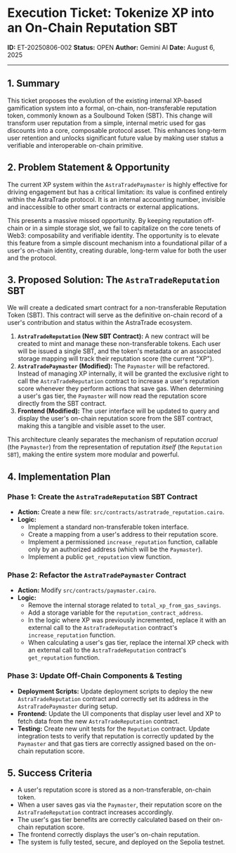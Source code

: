 # Execution Ticket: Tokenize XP into an On-Chain Reputation SBT

**ID:** ET-20250806-002
**Status:** OPEN
**Author:** Gemini AI
**Date:** August 6, 2025

---

## 1. Summary

This ticket proposes the evolution of the existing internal XP-based gamification system into a formal, on-chain, non-transferable reputation token, commonly known as a Soulbound Token (SBT). This change will transform user reputation from a simple, internal metric used for gas discounts into a core, composable protocol asset. This enhances long-term user retention and unlocks significant future value by making user status a verifiable and interoperable on-chain primitive.

## 2. Problem Statement & Opportunity

The current XP system within the `AstraTradePaymaster` is highly effective for driving engagement but has a critical limitation: its value is confined entirely within the AstraTrade protocol. It is an internal accounting number, invisible and inaccessible to other smart contracts or external applications. 

This presents a massive missed opportunity. By keeping reputation off-chain or in a simple storage slot, we fail to capitalize on the core tenets of Web3: composability and verifiable identity. The opportunity is to elevate this feature from a simple discount mechanism into a foundational pillar of a user's on-chain identity, creating durable, long-term value for both the user and the protocol.

## 3. Proposed Solution: The `AstraTradeReputation` SBT

We will create a dedicated smart contract for a non-transferable Reputation Token (SBT). This contract will serve as the definitive on-chain record of a user's contribution and status within the AstraTrade ecosystem.

1.  **`AstraTradeReputation` (New SBT Contract):** A new contract will be created to mint and manage these non-transferable tokens. Each user will be issued a single SBT, and the token's metadata or an associated storage mapping will track their reputation score (the current "XP").
2.  **`AstraTradePaymaster` (Modified):** The `Paymaster` will be refactored. Instead of managing XP internally, it will be granted the exclusive right to call the `AstraTradeReputation` contract to increase a user's reputation score whenever they perform actions that save gas. When determining a user's gas tier, the `Paymaster` will now read the reputation score directly from the SBT contract.
3.  **Frontend (Modified):** The user interface will be updated to query and display the user's on-chain reputation score from the SBT contract, making this a tangible and visible asset to the user.

This architecture cleanly separates the mechanism of reputation *accrual* (the `Paymaster`) from the representation of reputation *itself* (the `Reputation SBT`), making the entire system more modular and powerful.

## 4. Implementation Plan

### Phase 1: Create the `AstraTradeReputation` SBT Contract
- **Action:** Create a new file: `src/contracts/astratrade_reputation.cairo`.
- **Logic:**
    - Implement a standard non-transferable token interface.
    - Create a mapping from a user's address to their reputation score.
    - Implement a permissioned `increase_reputation` function, callable only by an authorized address (which will be the `Paymaster`).
    - Implement a public `get_reputation` view function.

### Phase 2: Refactor the `AstraTradePaymaster` Contract
- **Action:** Modify `src/contracts/paymaster.cairo`.
- **Logic:**
    - Remove the internal storage related to `total_xp_from_gas_savings`.
    - Add a storage variable for the `reputation_contract_address`.
    - In the logic where XP was previously incremented, replace it with an external call to the `AstraTradeReputation` contract's `increase_reputation` function.
    - When calculating a user's gas tier, replace the internal XP check with an external call to the `AstraTradeReputation` contract's `get_reputation` function.

### Phase 3: Update Off-Chain Components & Testing
- **Deployment Scripts:** Update deployment scripts to deploy the new `AstraTradeReputation` contract and correctly set its address in the `AstraTradePaymaster` during setup.
- **Frontend:** Update the UI components that display user level and XP to fetch data from the new `AstraTradeReputation` contract.
- **Testing:** Create new unit tests for the `Reputation` contract. Update integration tests to verify that reputation is correctly updated by the `Paymaster` and that gas tiers are correctly assigned based on the on-chain reputation score.

## 5. Success Criteria

- A user's reputation score is stored as a non-transferable, on-chain token.
- When a user saves gas via the `Paymaster`, their reputation score on the `AstraTradeReputation` contract increases accordingly.
- The user's gas tier benefits are correctly calculated based on their on-chain reputation score.
- The frontend correctly displays the user's on-chain reputation.
- The system is fully tested, secure, and deployed on the Sepolia testnet.

